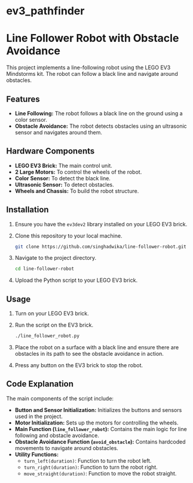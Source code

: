 # ev3_pathfinder
# Line Follower Robot with Obstacle Avoidance

This project implements a line-following robot using the LEGO EV3 Mindstorms kit. The robot can follow a black line and navigate around obstacles.

## Features
- **Line Following:** The robot follows a black line on the ground using a color sensor.
- **Obstacle Avoidance:** The robot detects obstacles using an ultrasonic sensor and navigates around them.

## Hardware Components
- **LEGO EV3 Brick:** The main control unit.
- **2 Large Motors:** To control the wheels of the robot.
- **Color Sensor:** To detect the black line.
- **Ultrasonic Sensor:** To detect obstacles.
- **Wheels and Chassis:** To build the robot structure.

## Installation
1. Ensure you have the `ev3dev2` library installed on your LEGO EV3 brick.
2. Clone this repository to your local machine.

    ```sh
    git clone https://github.com/singhadwika/line-follower-robot.git
    ```

3. Navigate to the project directory.

    ```sh
    cd line-follower-robot
    ```

4. Upload the Python script to your LEGO EV3 brick.

## Usage
1. Turn on your LEGO EV3 brick.
2. Run the script on the EV3 brick.

    ```sh
    ./line_follower_robot.py
    ```

3. Place the robot on a surface with a black line and ensure there are obstacles in its path to see the obstacle avoidance in action.
4. Press any button on the EV3 brick to stop the robot.

## Code Explanation
The main components of the script include:
- **Button and Sensor Initialization:** Initializes the buttons and sensors used in the project.
- **Motor Initialization:** Sets up the motors for controlling the wheels.
- **Main Function (`line_follower_robot`):** Contains the main logic for line following and obstacle avoidance.
- **Obstacle Avoidance Function (`avoid_obstacle`):** Contains hardcoded movements to navigate around obstacles.
- **Utility Functions:** 
  - `turn_left(duration)`: Function to turn the robot left.
  - `turn_right(duration)`: Function to turn the robot right.
  - `move_straight(duration)`: Function to move the robot straight.
